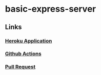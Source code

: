 # basic-express-server

## Links
### [Heroku Application](https://hadeel-basic-express-server.herokuapp.com/)
### [Github Actions](https://github.com/hadeel999/basic-express-server/actions)
### [Pull Request](https://github.com/hadeel999/basic-express-server/pull/3)
